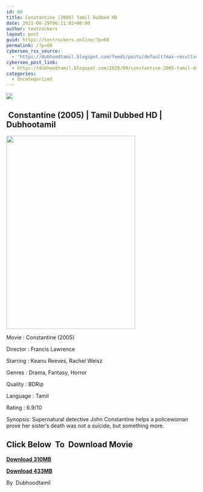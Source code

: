 ```yaml
---
id: 60
title: Constantine (2005) Tamil Dubbed HD
date: 2021-08-29T06:11:02+00:00
author: tentrockers
layout: post
guid: https://tentrockers.online/?p=60
permalink: /?p=60
cyberseo_rss_source:
  - 'https://dubhoodtamil.blogspot.com/feeds/posts/default?max-results=150&start-index=1'
cyberseo_post_link:
  - https://dubhoodtamil.blogspot.com/2020/09/constantine-2005-tamil-dubbed-hd.html
categories:
  - Uncategorized
---
```

<div class="media_block">
  <img src="https://1.bp.blogspot.com/-oOBIluYrxco/X3LZd_sRbXI/AAAAAAAACjU/vtyZ-yVuOGgVLOCpDo5SH0y6sFiVKrFJwCNcBGAsYHQ/s72-w341-h512-c/c218ac2fcbe89daae117229ce6ff8cf9.jpg" class="media_thumbnail" />
</div>

## &nbsp;Constantine (2005) | Tamil Dubbed HD | Dubhootamil

<div class="separator">
  <a href="https://1.bp.blogspot.com/-oOBIluYrxco/X3LZd_sRbXI/AAAAAAAACjU/vtyZ-yVuOGgVLOCpDo5SH0y6sFiVKrFJwCNcBGAsYHQ/s1500/c218ac2fcbe89daae117229ce6ff8cf9.jpg"><img loading="lazy" border="0" data-original-height="1500" data-original-width="1000" height="512" src="https://1.bp.blogspot.com/-oOBIluYrxco/X3LZd_sRbXI/AAAAAAAACjU/vtyZ-yVuOGgVLOCpDo5SH0y6sFiVKrFJwCNcBGAsYHQ/w341-h512/c218ac2fcbe89daae117229ce6ff8cf9.jpg" width="341" /></a>
</div>

Movie	<span></span>:	<span></span>Constantine (2005)&nbsp;

Director	<span></span>:	<span></span>Francis Lawrence&nbsp;

Starring	<span></span>:	<span></span>Keanu Reeves, Rachel Weisz&nbsp;

Genres	<span></span>:	<span></span>Drama, Fantasy, Horror&nbsp;

Quality	<span></span>:	<span></span>BDRip&nbsp;

Language	<span></span>:	<span></span>Tamil&nbsp;

Rating	<span></span>:	<span></span>6.9/10

Synopsis: Supernatural detective John Constantine helps a policewoman prove her sister&#8217;s death was not a suicide, but something more.

## **<span>Click Below&nbsp; To&nbsp; Download Movie</span>**

**<span><a href="https://oncehelp.com/constantine" target="_blank" rel="noopener">Download 310MB</a></span>**

**<span><a href="https://oncehelp.com/constantine-1" target="_blank" rel="noopener">Download 433MB</a></span>**

By&nbsp; Dubhoodtamil